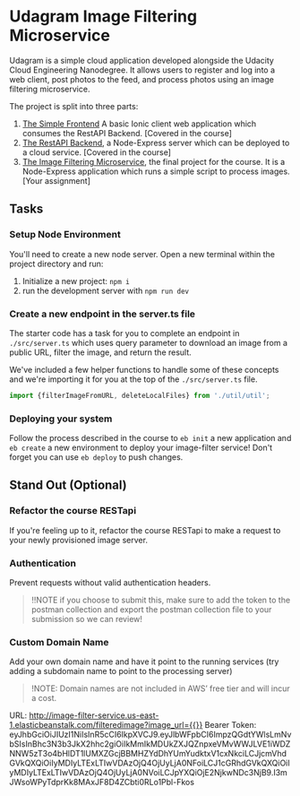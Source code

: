 # Udagram Image Filtering Microservice

Udagram is a simple cloud application developed alongside the Udacity Cloud Engineering Nanodegree. It allows users to register and log into a web client, post photos to the feed, and process photos using an image filtering microservice.

The project is split into three parts:
1. [The Simple Frontend](https://github.com/udacity/cloud-developer/tree/master/course-02/exercises/udacity-c2-frontend)
A basic Ionic client web application which consumes the RestAPI Backend. [Covered in the course]
2. [The RestAPI Backend](https://github.com/udacity/cloud-developer/tree/master/course-02/exercises/udacity-c2-restapi), a Node-Express server which can be deployed to a cloud service. [Covered in the course]
3. [The Image Filtering Microservice](https://github.com/udacity/cloud-developer/tree/master/course-02/project/image-filter-starter-code), the final project for the course. It is a Node-Express application which runs a simple script to process images. [Your assignment]

## Tasks

### Setup Node Environment

You'll need to create a new node server. Open a new terminal within the project directory and run:

1. Initialize a new project: `npm i`
2. run the development server with `npm run dev`

### Create a new endpoint in the server.ts file

The starter code has a task for you to complete an endpoint in `./src/server.ts` which uses query parameter to download an image from a public URL, filter the image, and return the result.

We've included a few helper functions to handle some of these concepts and we're importing it for you at the top of the `./src/server.ts`  file.

```typescript
import {filterImageFromURL, deleteLocalFiles} from './util/util';
```

### Deploying your system

Follow the process described in the course to `eb init` a new application and `eb create` a new environment to deploy your image-filter service! Don't forget you can use `eb deploy` to push changes.

## Stand Out (Optional)

### Refactor the course RESTapi

If you're feeling up to it, refactor the course RESTapi to make a request to your newly provisioned image server.

### Authentication

Prevent requests without valid authentication headers.
> !!NOTE if you choose to submit this, make sure to add the token to the postman collection and export the postman collection file to your submission so we can review!

### Custom Domain Name

Add your own domain name and have it point to the running services (try adding a subdomain name to point to the processing server)
> !NOTE: Domain names are not included in AWS’ free tier and will incur a cost.

URL: http://image-filter-service.us-east-1.elasticbeanstalk.com/filteredimage?image_url={{}}
Bearer Token: eyJhbGciOiJIUzI1NiIsInR5cCI6IkpXVCJ9.eyJlbWFpbCI6ImpzQGdtYWlsLmNvbSIsInBhc3N3b3JkX2hhc2giOiIkMmIkMDUkZXJQZnpxeVMvWWJLVE1iWDZNNW5zT3o4bHlDT1lUMXZGcjBBMHZYdDhYUmYudktxV1cxNkciLCJjcmVhdGVkQXQiOiIyMDIyLTExLTIwVDAzOjQ4OjUyLjA0NFoiLCJ1cGRhdGVkQXQiOiIyMDIyLTExLTIwVDAzOjQ4OjUyLjA0NVoiLCJpYXQiOjE2NjkwNDc3NjB9.I3mJWsoWPyTdprKk8MAxJF8D4ZCbti0RLo1Pbl-Fkos
